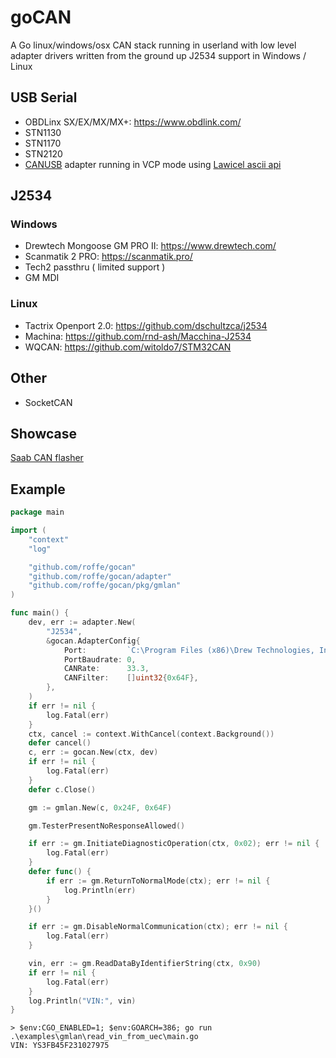 # goCAN

A Go linux/windows/osx CAN stack running in userland with low level adapter drivers written from the ground up
J2534 support in Windows / Linux

## USB Serial

* OBDLinx SX/EX/MX/MX+: https://www.obdlink.com/
* STN1130
* STN1170
* STN2120
* [CANUSB](https://lawicel-shop.se/elektronik/kommunikation/can/lawicel-canusb-adapter-1m-usb-cable/) adapter running in VCP mode using [Lawicel ascii api](http://www.can232.com/docs/canusb_manual.pdf)

## J2534

### Windows
* Drewtech Mongoose GM PRO II: https://www.drewtech.com/
* Scanmatik 2 PRO: https://scanmatik.pro/
* Tech2 passthru ( limited support )
* GM MDI

### Linux
* Tactrix Openport 2.0: https://github.com/dschultzca/j2534
* Machina: https://github.com/rnd-ash/Macchina-J2534
* WQCAN: https://github.com/witoldo7/STM32CAN

## Other

* SocketCAN

## Showcase

[Saab CAN flasher](https://github.com/roffe/gocanflasher)


## Example

```go
package main

import (
	"context"
	"log"

	"github.com/roffe/gocan"
	"github.com/roffe/gocan/adapter"
	"github.com/roffe/gocan/pkg/gmlan"
)

func main() {
	dev, err := adapter.New(
		"J2534",
		&gocan.AdapterConfig{
			Port:         `C:\Program Files (x86)\Drew Technologies, Inc\J2534\MongoosePro GM II\monpa432.dll`,
			PortBaudrate: 0,
			CANRate:      33.3,
			CANFilter:    []uint32{0x64F},
		},
	)
	if err != nil {
		log.Fatal(err)
	}
	ctx, cancel := context.WithCancel(context.Background())
	defer cancel()
	c, err := gocan.New(ctx, dev)
	if err != nil {
		log.Fatal(err)
	}
	defer c.Close()

	gm := gmlan.New(c, 0x24F, 0x64F)

	gm.TesterPresentNoResponseAllowed()

	if err := gm.InitiateDiagnosticOperation(ctx, 0x02); err != nil {
		log.Fatal(err)
	}
	defer func() {
		if err := gm.ReturnToNormalMode(ctx); err != nil {
			log.Println(err)
		}
	}()

	if err := gm.DisableNormalCommunication(ctx); err != nil {
		log.Fatal(err)
	}

	vin, err := gm.ReadDataByIdentifierString(ctx, 0x90)
	if err != nil {
		log.Fatal(err)
	}
	log.Println("VIN:", vin)
}
```
    > $env:CGO_ENABLED=1; $env:GOARCH=386; go run .\examples\gmlan\read_vin_from_uec\main.go 
    VIN: YS3FB45F231027975
